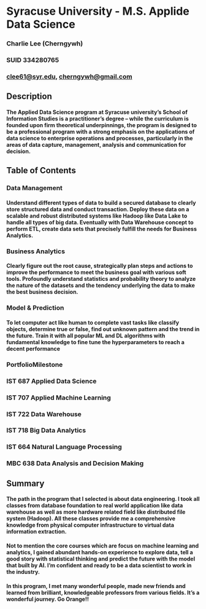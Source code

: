 # Syracuse University - M.S. Applide Data Science

### Charlie Lee (Cherngywh)
### SUID 334280765
### clee61@syr.edu, cherngywh@gmail.com

## Description

#### The Applied Data Science program at Syracuse university’s School of Information Studies is a practitioner’s degree – while the curriculum is founded upon firm theoretical underpinnings, the program is designed to be a professional program with a strong emphasis on the applications of data science to enterprise operations and processes, particularly in the areas of data capture, management, analysis and communication for decision.

## Table of Contents

### Data Management

#### Understand different types of data to build a secured database to clearly store structured data and conduct transaction. Deploy these data on a scalable and robust distributed systems like Hadoop like Data Lake to handle all types of big data. Eventually with Data Warehouse concept to perform ETL, create data sets that precisely fulfill the needs for Business Analytics.

### Business Analytics 

#### Clearly figure out the root cause, strategically plan steps and actions to improve the performance to meet the business goal with various soft tools. Profoundly understand statistics and probability theory to analyze the nature of the datasets and the tendency underlying the data to make the best business decision.

### Model & Prediction

#### To let computer act like human to complete vast tasks like classify objects, determine true or false, find out unknown pattern and the trend in the future. Train it with all popular ML and DL algorithms with fundamental knowledge to fine tune the hyperparameters to reach a decent performance

### PortfolioMilestone 
### IST 687 Applied Data Science
### IST 707 Applied Machine Learning
### IST 722 Data Warehouse
### IST 718 Big Data Analytics
### IST 664 Natural Language Processing
### MBC 638 Data Analysis and Decision Making

## Summary

#### The path in the program that I selected is about data engineering. I took all classes from database foundation to real world application like data warehouse as well as more hardware related field like distributed file system (Hadoop). All these classes provide me a comprehensive knowledge from physical computer infrastructure to virtual data information extraction.

#### Not to mention the core courses which are focus on machine learning and analytics, I gained abundant hands-on experience to explore data, tell a good story with statistical thinking and predict the future with the model that built by AI. I’m confident and ready to be a data scientist to work in the industry.

#### In this program, I met many wonderful people, made new friends and learned from brilliant, knowledgeable professors from various fields. It’s a wonderful journey. Go Orange!!

